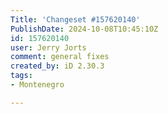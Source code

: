 ```yaml
---
Title: 'Changeset #157620140'
PublishDate: 2024-10-08T10:45:10Z
id: 157620140
user: Jerry Jorts
comment: general fixes
created_by: iD 2.30.3
tags:
- Montenegro

---
```

